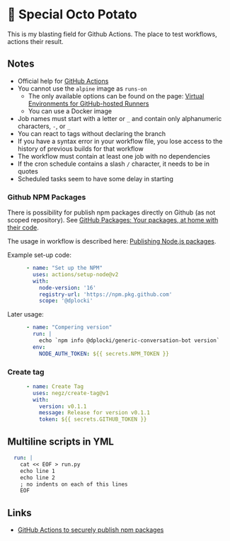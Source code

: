 # 🥔 Special Octo Potato

This is my blasting field for Github Actions. The place to test workflows, actions their result.

## Notes

* Official help for [GitHub Actions](https://help.github.com/en/actions)
* You cannot use the `alpine` image as `runs-on`
  * The only available options can be found on the page: [Virtual Environments for GitHub-hosted Runners](https://help.github.com/en/actions/reference/virtual-environments-for-github-hosted-runners)
  * You can use a Docker image
* Job names must start with a letter or `_` and contain only alphanumeric characters, `-`, or `_`
* You can react to tags without declaring the branch
* If you have a syntax error in your workflow file, you lose access to the history of previous builds for that workflow
* The workflow must contain at least one job with no dependencies
* If the cron schedule contains a slash `/` character, it needs to be in quotes
* Scheduled tasks seem to have some delay in starting

### Github NPM Packages

There is possibility for publish npm packages directly on Github (as not scoped repository). See [GitHub Packages: Your packages, at home with their code](https://npm.pkg.github.com).

The usage in workflow is described here: [Publishing Node.js packages](https://docs.github.com/en/actions/guides/publishing-nodejs-packages).

Example set-up code:

```yml
      - name: "Set up the NPM"
        uses: actions/setup-node@v2
        with:
          node-version: '16'
          registry-url: 'https://npm.pkg.github.com'
          scope: '@dplocki'
```

Later usage:

```yml
      - name: "Compering version"
        run: |
          echo `npm info @dplocki/generic-conversation-bot version`
        env:
          NODE_AUTH_TOKEN: ${{ secrets.NPM_TOKEN }}
```

### Create tag

```yml
      - name: Create Tag
        uses: negz/create-tag@v1
        with:
          version: v0.1.1
          message: Release for version v0.1.1
          token: ${{ secrets.GITHUB_TOKEN }}
```

## Multiline scripts in YML

```yml
  run: |
    cat << EOF > run.py
    echo line 1
    echo line 2
    ; no indents on each of this lines
    EOF
```

## Links

* [GitHub Actions to securely publish npm packages](https://snyk.io/blog/github-actions-to-securely-publish-npm-packages/)
